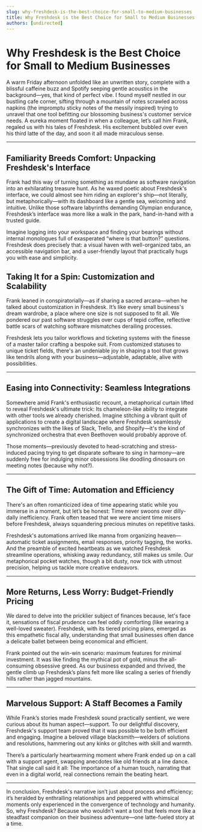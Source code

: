 ```yaml
---
slug: why-freshdesk-is-the-best-choice-for-small-to-medium-businesses
title: Why Freshdesk is the Best Choice for Small to Medium Businesses
authors: [undirected]
---
```



# Why Freshdesk is the Best Choice for Small to Medium Businesses

A warm Friday afternoon unfolded like an unwritten story, complete with a blissful caffeine buzz and Spotify seeping gentle acoustics in the background—yes, that kind of perfect vibe. I found myself nestled in our bustling cafe corner, sifting through a mountain of notes scrawled across napkins (the impromptu sticky notes of the messily inspired) trying to unravel that one tool befitting our blossoming business's customer service needs. A eureka moment floated in when a colleague, let’s call him Frank, regaled us with his tales of Freshdesk. His excitement bubbled over even his third latte of the day, and soon it all made miraculous sense.

---

## Familiarity Breeds Comfort: Unpacking Freshdesk's Interface

Frank had this way of turning something as mundane as software navigation into an exhilarating treasure hunt. As he waxed poetic about Freshdesk's interface, we could almost see him riding an explorer's ship—not literally, but metaphorically—with its dashboard like a gentle sea, welcoming and intuitive. Unlike those software labyrinths demanding Olympian endurance, Freshdesk’s interface was more like a walk in the park, hand-in-hand with a trusted guide.

Imagine logging into your workspace and finding your bearings without internal monologues full of exasperated “where is that button?” questions. Freshdesk does precisely that: a visual haven with well-organized tabs, an accessible navigation bar, and a user-friendly layout that practically hugs you with ease and simplicity.

## Taking It for a Spin: Customization and Scalability

Frank leaned in conspiratorially—as if sharing a sacred arcana—when he talked about customization in Freshdesk. It’s like every small business's dream wardrobe, a place where one size is not supposed to fit all. We pondered our past software struggles over cups of tepid coffee, reflective battle scars of watching software mismatches derailing processes. 

Freshdesk lets you tailor workflows and ticketing systems with the finesse of a master tailor crafting a bespoke suit. From customized statuses to unique ticket fields, there's an undeniable joy in shaping a tool that grows like tendrils along with your business—adjustable, adaptable, alive with possibilities.

---

## Easing into Connectivity: Seamless Integrations

Somewhere amid Frank's enthusiastic recount, a metaphorical curtain lifted to reveal Freshdesk's ultimate trick: Its chameleon-like ability to integrate with other tools we already cherished. Imagine stitching a vibrant quilt of applications to create a digital landscape where Freshdesk seamlessly synchronizes with the likes of Slack, Trello, and Shopify—it's the kind of synchronized orchestra that even Beethoven would probably approve of.

Those moments—previously devoted to head-scratching and stress-induced pacing trying to get disparate software to sing in harmony—are suddenly free for indulging minor obsessions like doodling dinosaurs on meeting notes (because why not?).

---

## The Gift of Time: Automation and Efficiency

There's an often romanticized idea of time appearing static while you immerse in a moment, but let’s be honest: Time never swoons over dilly-dally inefficiency. Frank often teased that we were ancient time misers before Freshdesk, always squandering precious minutes on repetitive tasks. 

Freshdesk's automations arrived like manna from organizing heaven—automatic ticket assignments, email responses, priority tagging, the works. And the preamble of excited heartbeats as we watched Freshdesk streamline operations, whisking away redundancy, still makes us smile. Our metaphorical pocket watches, though a bit dusty, now tick with utmost precision, helping us tackle more creative endeavors.

---

## More Returns, Less Worry: Budget-Friendly Pricing

We dared to delve into the pricklier subject of finances because, let's face it, sensations of fiscal prudence can feel oddly comforting (like wearing a well-loved sweater). Freshdesk, with its tiered pricing plans, emerged as this empathetic fiscal ally, understanding that small businesses often dance a delicate ballet between being economical and efficient.

Frank pointed out the win-win scenario: maximum features for minimal investment. It was like finding the mythical pot of gold, minus the all-consuming obsessive greed. As our business expanded and thrived, the gentle climb up Freshdesk’s plans felt more like scaling a series of friendly hills rather than jagged mountains.

---

## Marvelous Support: A Staff Becomes a Family

While Frank’s stories made Freshdesk sound practically sentient, we were curious about its human aspect—support. To our delightful discovery, Freshdesk's support team proved that it was possible to be both efficient and engaging. Imagine a beloved village blacksmith—welders of solutions and resolutions, hammering out any kinks or glitches with skill and warmth.

There’s a particularly heartwarming moment where Frank ended up on a call with a support agent, swapping anecdotes like old friends at a line dance. That single call said it all: The importance of a human touch, narrating that even in a digital world, real connections remain the beating heart.

---

In conclusion, Freshdesk's narrative isn’t just about process and efficiency; it’s heralded by enthralling relationships and peppered with whimsical moments only experienced in the convergence of technology and humanity. So, why Freshdesk? Because who wouldn’t want a tool that feels more like a steadfast companion on their business adventure—one latte-fueled story at a time.